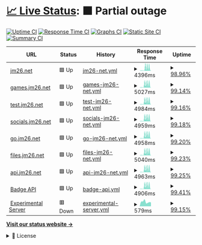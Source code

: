 # [📈 Live Status](https://status.web1337.net): <!--live status--> **🟧 Partial outage**

[![Uptime CI](https://github.com/JMcrafter26/status/workflows/Uptime%20CI/badge.svg)](https://github.com/JMcrafter26/status/actions?query=workflow%3A%22Uptime+CI%22)
[![Response Time CI](https://github.com/JMcrafter26/status/workflows/Response%20Time%20CI/badge.svg)](https://github.com/JMcrafter26/status/actions?query=workflow%3A%22Response+Time+CI%22)
[![Graphs CI](https://github.com/JMcrafter26/status/workflows/Graphs%20CI/badge.svg)](https://github.com/JMcrafter26/status/actions?query=workflow%3A%22Graphs+CI%22)
[![Static Site CI](https://github.com/JMcrafter26/status/workflows/Static%20Site%20CI/badge.svg)](https://github.com/JMcrafter26/status/actions?query=workflow%3A%22Static+Site+CI%22)
[![Summary CI](https://github.com/JMcrafter26/status/workflows/Summary%20CI/badge.svg)](https://github.com/JMcrafter26/status/actions?query=workflow%3A%22Summary+CI%22)

<!--start: status pages-->
<!-- This summary is generated by Upptime (https://github.com/upptime/upptime) -->
<!-- Do not edit this manually, your changes will be overwritten -->
<!-- prettier-ignore -->
| URL | Status | History | Response Time | Uptime |
| --- | ------ | ------- | ------------- | ------ |
| <img alt="" src="https://icons.duckduckgo.com/ip3/jm26.net.ico" height="13"> [jm26.net](https://jm26.net/status.txt) | 🟩 Up | [jm26-net.yml](https://github.com/JMcrafter26/status/commits/HEAD/history/jm26-net.yml) | <details><summary><img alt="Response time graph" src="./graphs/jm26-net/response-time-week.png" height="20"> 4396ms</summary><br><a href="https://JMcrafter26.github.io/status/history/jm26-net"><img alt="Response time 961" src="https://img.shields.io/endpoint?url=https%3A%2F%2Fraw.githubusercontent.com%2FJMcrafter26%2Fstatus%2FHEAD%2Fapi%2Fjm26-net%2Fresponse-time.json"></a><br><a href="https://JMcrafter26.github.io/status/history/jm26-net"><img alt="24-hour response time 5680" src="https://img.shields.io/endpoint?url=https%3A%2F%2Fraw.githubusercontent.com%2FJMcrafter26%2Fstatus%2FHEAD%2Fapi%2Fjm26-net%2Fresponse-time-day.json"></a><br><a href="https://JMcrafter26.github.io/status/history/jm26-net"><img alt="7-day response time 4396" src="https://img.shields.io/endpoint?url=https%3A%2F%2Fraw.githubusercontent.com%2FJMcrafter26%2Fstatus%2FHEAD%2Fapi%2Fjm26-net%2Fresponse-time-week.json"></a><br><a href="https://JMcrafter26.github.io/status/history/jm26-net"><img alt="30-day response time 1810" src="https://img.shields.io/endpoint?url=https%3A%2F%2Fraw.githubusercontent.com%2FJMcrafter26%2Fstatus%2FHEAD%2Fapi%2Fjm26-net%2Fresponse-time-month.json"></a><br><a href="https://JMcrafter26.github.io/status/history/jm26-net"><img alt="1-year response time 961" src="https://img.shields.io/endpoint?url=https%3A%2F%2Fraw.githubusercontent.com%2FJMcrafter26%2Fstatus%2FHEAD%2Fapi%2Fjm26-net%2Fresponse-time-year.json"></a></details> | <details><summary><a href="https://JMcrafter26.github.io/status/history/jm26-net">98.96%</a></summary><a href="https://JMcrafter26.github.io/status/history/jm26-net"><img alt="All-time uptime 99.92%" src="https://img.shields.io/endpoint?url=https%3A%2F%2Fraw.githubusercontent.com%2FJMcrafter26%2Fstatus%2FHEAD%2Fapi%2Fjm26-net%2Fuptime.json"></a><br><a href="https://JMcrafter26.github.io/status/history/jm26-net"><img alt="24-hour uptime 100.00%" src="https://img.shields.io/endpoint?url=https%3A%2F%2Fraw.githubusercontent.com%2FJMcrafter26%2Fstatus%2FHEAD%2Fapi%2Fjm26-net%2Fuptime-day.json"></a><br><a href="https://JMcrafter26.github.io/status/history/jm26-net"><img alt="7-day uptime 98.96%" src="https://img.shields.io/endpoint?url=https%3A%2F%2Fraw.githubusercontent.com%2FJMcrafter26%2Fstatus%2FHEAD%2Fapi%2Fjm26-net%2Fuptime-week.json"></a><br><a href="https://JMcrafter26.github.io/status/history/jm26-net"><img alt="30-day uptime 99.76%" src="https://img.shields.io/endpoint?url=https%3A%2F%2Fraw.githubusercontent.com%2FJMcrafter26%2Fstatus%2FHEAD%2Fapi%2Fjm26-net%2Fuptime-month.json"></a><br><a href="https://JMcrafter26.github.io/status/history/jm26-net"><img alt="1-year uptime 99.92%" src="https://img.shields.io/endpoint?url=https%3A%2F%2Fraw.githubusercontent.com%2FJMcrafter26%2Fstatus%2FHEAD%2Fapi%2Fjm26-net%2Fuptime-year.json"></a></details>
| <img alt="" src="https://icons.duckduckgo.com/ip3/games.jm26.net.ico" height="13"> [games.jm26.net](https://games.jm26.net/status.txt) | 🟩 Up | [games-jm26-net.yml](https://github.com/JMcrafter26/status/commits/HEAD/history/games-jm26-net.yml) | <details><summary><img alt="Response time graph" src="./graphs/games-jm26-net/response-time-week.png" height="20"> 5027ms</summary><br><a href="https://JMcrafter26.github.io/status/history/games-jm26-net"><img alt="Response time 830" src="https://img.shields.io/endpoint?url=https%3A%2F%2Fraw.githubusercontent.com%2FJMcrafter26%2Fstatus%2FHEAD%2Fapi%2Fgames-jm26-net%2Fresponse-time.json"></a><br><a href="https://JMcrafter26.github.io/status/history/games-jm26-net"><img alt="24-hour response time 5535" src="https://img.shields.io/endpoint?url=https%3A%2F%2Fraw.githubusercontent.com%2FJMcrafter26%2Fstatus%2FHEAD%2Fapi%2Fgames-jm26-net%2Fresponse-time-day.json"></a><br><a href="https://JMcrafter26.github.io/status/history/games-jm26-net"><img alt="7-day response time 5027" src="https://img.shields.io/endpoint?url=https%3A%2F%2Fraw.githubusercontent.com%2FJMcrafter26%2Fstatus%2FHEAD%2Fapi%2Fgames-jm26-net%2Fresponse-time-week.json"></a><br><a href="https://JMcrafter26.github.io/status/history/games-jm26-net"><img alt="30-day response time 2160" src="https://img.shields.io/endpoint?url=https%3A%2F%2Fraw.githubusercontent.com%2FJMcrafter26%2Fstatus%2FHEAD%2Fapi%2Fgames-jm26-net%2Fresponse-time-month.json"></a><br><a href="https://JMcrafter26.github.io/status/history/games-jm26-net"><img alt="1-year response time 830" src="https://img.shields.io/endpoint?url=https%3A%2F%2Fraw.githubusercontent.com%2FJMcrafter26%2Fstatus%2FHEAD%2Fapi%2Fgames-jm26-net%2Fresponse-time-year.json"></a></details> | <details><summary><a href="https://JMcrafter26.github.io/status/history/games-jm26-net">99.14%</a></summary><a href="https://JMcrafter26.github.io/status/history/games-jm26-net"><img alt="All-time uptime 99.93%" src="https://img.shields.io/endpoint?url=https%3A%2F%2Fraw.githubusercontent.com%2FJMcrafter26%2Fstatus%2FHEAD%2Fapi%2Fgames-jm26-net%2Fuptime.json"></a><br><a href="https://JMcrafter26.github.io/status/history/games-jm26-net"><img alt="24-hour uptime 100.00%" src="https://img.shields.io/endpoint?url=https%3A%2F%2Fraw.githubusercontent.com%2FJMcrafter26%2Fstatus%2FHEAD%2Fapi%2Fgames-jm26-net%2Fuptime-day.json"></a><br><a href="https://JMcrafter26.github.io/status/history/games-jm26-net"><img alt="7-day uptime 99.14%" src="https://img.shields.io/endpoint?url=https%3A%2F%2Fraw.githubusercontent.com%2FJMcrafter26%2Fstatus%2FHEAD%2Fapi%2Fgames-jm26-net%2Fuptime-week.json"></a><br><a href="https://JMcrafter26.github.io/status/history/games-jm26-net"><img alt="30-day uptime 99.80%" src="https://img.shields.io/endpoint?url=https%3A%2F%2Fraw.githubusercontent.com%2FJMcrafter26%2Fstatus%2FHEAD%2Fapi%2Fgames-jm26-net%2Fuptime-month.json"></a><br><a href="https://JMcrafter26.github.io/status/history/games-jm26-net"><img alt="1-year uptime 99.93%" src="https://img.shields.io/endpoint?url=https%3A%2F%2Fraw.githubusercontent.com%2FJMcrafter26%2Fstatus%2FHEAD%2Fapi%2Fgames-jm26-net%2Fuptime-year.json"></a></details>
| <img alt="" src="https://icons.duckduckgo.com/ip3/test.jm26.net.ico" height="13"> [test.jm26.net](https://test.jm26.net/status.txt) | 🟩 Up | [test-jm26-net.yml](https://github.com/JMcrafter26/status/commits/HEAD/history/test-jm26-net.yml) | <details><summary><img alt="Response time graph" src="./graphs/test-jm26-net/response-time-week.png" height="20"> 4984ms</summary><br><a href="https://JMcrafter26.github.io/status/history/test-jm26-net"><img alt="Response time 998" src="https://img.shields.io/endpoint?url=https%3A%2F%2Fraw.githubusercontent.com%2FJMcrafter26%2Fstatus%2FHEAD%2Fapi%2Ftest-jm26-net%2Fresponse-time.json"></a><br><a href="https://JMcrafter26.github.io/status/history/test-jm26-net"><img alt="24-hour response time 5767" src="https://img.shields.io/endpoint?url=https%3A%2F%2Fraw.githubusercontent.com%2FJMcrafter26%2Fstatus%2FHEAD%2Fapi%2Ftest-jm26-net%2Fresponse-time-day.json"></a><br><a href="https://JMcrafter26.github.io/status/history/test-jm26-net"><img alt="7-day response time 4984" src="https://img.shields.io/endpoint?url=https%3A%2F%2Fraw.githubusercontent.com%2FJMcrafter26%2Fstatus%2FHEAD%2Fapi%2Ftest-jm26-net%2Fresponse-time-week.json"></a><br><a href="https://JMcrafter26.github.io/status/history/test-jm26-net"><img alt="30-day response time 2143" src="https://img.shields.io/endpoint?url=https%3A%2F%2Fraw.githubusercontent.com%2FJMcrafter26%2Fstatus%2FHEAD%2Fapi%2Ftest-jm26-net%2Fresponse-time-month.json"></a><br><a href="https://JMcrafter26.github.io/status/history/test-jm26-net"><img alt="1-year response time 998" src="https://img.shields.io/endpoint?url=https%3A%2F%2Fraw.githubusercontent.com%2FJMcrafter26%2Fstatus%2FHEAD%2Fapi%2Ftest-jm26-net%2Fresponse-time-year.json"></a></details> | <details><summary><a href="https://JMcrafter26.github.io/status/history/test-jm26-net">99.16%</a></summary><a href="https://JMcrafter26.github.io/status/history/test-jm26-net"><img alt="All-time uptime 99.93%" src="https://img.shields.io/endpoint?url=https%3A%2F%2Fraw.githubusercontent.com%2FJMcrafter26%2Fstatus%2FHEAD%2Fapi%2Ftest-jm26-net%2Fuptime.json"></a><br><a href="https://JMcrafter26.github.io/status/history/test-jm26-net"><img alt="24-hour uptime 100.00%" src="https://img.shields.io/endpoint?url=https%3A%2F%2Fraw.githubusercontent.com%2FJMcrafter26%2Fstatus%2FHEAD%2Fapi%2Ftest-jm26-net%2Fuptime-day.json"></a><br><a href="https://JMcrafter26.github.io/status/history/test-jm26-net"><img alt="7-day uptime 99.16%" src="https://img.shields.io/endpoint?url=https%3A%2F%2Fraw.githubusercontent.com%2FJMcrafter26%2Fstatus%2FHEAD%2Fapi%2Ftest-jm26-net%2Fuptime-week.json"></a><br><a href="https://JMcrafter26.github.io/status/history/test-jm26-net"><img alt="30-day uptime 99.81%" src="https://img.shields.io/endpoint?url=https%3A%2F%2Fraw.githubusercontent.com%2FJMcrafter26%2Fstatus%2FHEAD%2Fapi%2Ftest-jm26-net%2Fuptime-month.json"></a><br><a href="https://JMcrafter26.github.io/status/history/test-jm26-net"><img alt="1-year uptime 99.93%" src="https://img.shields.io/endpoint?url=https%3A%2F%2Fraw.githubusercontent.com%2FJMcrafter26%2Fstatus%2FHEAD%2Fapi%2Ftest-jm26-net%2Fuptime-year.json"></a></details>
| <img alt="" src="https://icons.duckduckgo.com/ip3/socials.jm26.net.ico" height="13"> [socials.jm26.net](https://socials.jm26.net/status.txt) | 🟩 Up | [socials-jm26-net.yml](https://github.com/JMcrafter26/status/commits/HEAD/history/socials-jm26-net.yml) | <details><summary><img alt="Response time graph" src="./graphs/socials-jm26-net/response-time-week.png" height="20"> 4959ms</summary><br><a href="https://JMcrafter26.github.io/status/history/socials-jm26-net"><img alt="Response time 2608" src="https://img.shields.io/endpoint?url=https%3A%2F%2Fraw.githubusercontent.com%2FJMcrafter26%2Fstatus%2FHEAD%2Fapi%2Fsocials-jm26-net%2Fresponse-time.json"></a><br><a href="https://JMcrafter26.github.io/status/history/socials-jm26-net"><img alt="24-hour response time 5443" src="https://img.shields.io/endpoint?url=https%3A%2F%2Fraw.githubusercontent.com%2FJMcrafter26%2Fstatus%2FHEAD%2Fapi%2Fsocials-jm26-net%2Fresponse-time-day.json"></a><br><a href="https://JMcrafter26.github.io/status/history/socials-jm26-net"><img alt="7-day response time 4959" src="https://img.shields.io/endpoint?url=https%3A%2F%2Fraw.githubusercontent.com%2FJMcrafter26%2Fstatus%2FHEAD%2Fapi%2Fsocials-jm26-net%2Fresponse-time-week.json"></a><br><a href="https://JMcrafter26.github.io/status/history/socials-jm26-net"><img alt="30-day response time 2608" src="https://img.shields.io/endpoint?url=https%3A%2F%2Fraw.githubusercontent.com%2FJMcrafter26%2Fstatus%2FHEAD%2Fapi%2Fsocials-jm26-net%2Fresponse-time-month.json"></a><br><a href="https://JMcrafter26.github.io/status/history/socials-jm26-net"><img alt="1-year response time 2608" src="https://img.shields.io/endpoint?url=https%3A%2F%2Fraw.githubusercontent.com%2FJMcrafter26%2Fstatus%2FHEAD%2Fapi%2Fsocials-jm26-net%2Fresponse-time-year.json"></a></details> | <details><summary><a href="https://JMcrafter26.github.io/status/history/socials-jm26-net">99.18%</a></summary><a href="https://JMcrafter26.github.io/status/history/socials-jm26-net"><img alt="All-time uptime 99.76%" src="https://img.shields.io/endpoint?url=https%3A%2F%2Fraw.githubusercontent.com%2FJMcrafter26%2Fstatus%2FHEAD%2Fapi%2Fsocials-jm26-net%2Fuptime.json"></a><br><a href="https://JMcrafter26.github.io/status/history/socials-jm26-net"><img alt="24-hour uptime 100.00%" src="https://img.shields.io/endpoint?url=https%3A%2F%2Fraw.githubusercontent.com%2FJMcrafter26%2Fstatus%2FHEAD%2Fapi%2Fsocials-jm26-net%2Fuptime-day.json"></a><br><a href="https://JMcrafter26.github.io/status/history/socials-jm26-net"><img alt="7-day uptime 99.18%" src="https://img.shields.io/endpoint?url=https%3A%2F%2Fraw.githubusercontent.com%2FJMcrafter26%2Fstatus%2FHEAD%2Fapi%2Fsocials-jm26-net%2Fuptime-week.json"></a><br><a href="https://JMcrafter26.github.io/status/history/socials-jm26-net"><img alt="30-day uptime 99.76%" src="https://img.shields.io/endpoint?url=https%3A%2F%2Fraw.githubusercontent.com%2FJMcrafter26%2Fstatus%2FHEAD%2Fapi%2Fsocials-jm26-net%2Fuptime-month.json"></a><br><a href="https://JMcrafter26.github.io/status/history/socials-jm26-net"><img alt="1-year uptime 99.76%" src="https://img.shields.io/endpoint?url=https%3A%2F%2Fraw.githubusercontent.com%2FJMcrafter26%2Fstatus%2FHEAD%2Fapi%2Fsocials-jm26-net%2Fuptime-year.json"></a></details>
| <img alt="" src="https://icons.duckduckgo.com/ip3/go.jm26.net.ico" height="13"> [go.jm26.net](https://go.jm26.net/status.txt) | 🟩 Up | [go-jm26-net.yml](https://github.com/JMcrafter26/status/commits/HEAD/history/go-jm26-net.yml) | <details><summary><img alt="Response time graph" src="./graphs/go-jm26-net/response-time-week.png" height="20"> 4958ms</summary><br><a href="https://JMcrafter26.github.io/status/history/go-jm26-net"><img alt="Response time 979" src="https://img.shields.io/endpoint?url=https%3A%2F%2Fraw.githubusercontent.com%2FJMcrafter26%2Fstatus%2FHEAD%2Fapi%2Fgo-jm26-net%2Fresponse-time.json"></a><br><a href="https://JMcrafter26.github.io/status/history/go-jm26-net"><img alt="24-hour response time 5516" src="https://img.shields.io/endpoint?url=https%3A%2F%2Fraw.githubusercontent.com%2FJMcrafter26%2Fstatus%2FHEAD%2Fapi%2Fgo-jm26-net%2Fresponse-time-day.json"></a><br><a href="https://JMcrafter26.github.io/status/history/go-jm26-net"><img alt="7-day response time 4958" src="https://img.shields.io/endpoint?url=https%3A%2F%2Fraw.githubusercontent.com%2FJMcrafter26%2Fstatus%2FHEAD%2Fapi%2Fgo-jm26-net%2Fresponse-time-week.json"></a><br><a href="https://JMcrafter26.github.io/status/history/go-jm26-net"><img alt="30-day response time 2130" src="https://img.shields.io/endpoint?url=https%3A%2F%2Fraw.githubusercontent.com%2FJMcrafter26%2Fstatus%2FHEAD%2Fapi%2Fgo-jm26-net%2Fresponse-time-month.json"></a><br><a href="https://JMcrafter26.github.io/status/history/go-jm26-net"><img alt="1-year response time 979" src="https://img.shields.io/endpoint?url=https%3A%2F%2Fraw.githubusercontent.com%2FJMcrafter26%2Fstatus%2FHEAD%2Fapi%2Fgo-jm26-net%2Fresponse-time-year.json"></a></details> | <details><summary><a href="https://JMcrafter26.github.io/status/history/go-jm26-net">99.20%</a></summary><a href="https://JMcrafter26.github.io/status/history/go-jm26-net"><img alt="All-time uptime 99.93%" src="https://img.shields.io/endpoint?url=https%3A%2F%2Fraw.githubusercontent.com%2FJMcrafter26%2Fstatus%2FHEAD%2Fapi%2Fgo-jm26-net%2Fuptime.json"></a><br><a href="https://JMcrafter26.github.io/status/history/go-jm26-net"><img alt="24-hour uptime 100.00%" src="https://img.shields.io/endpoint?url=https%3A%2F%2Fraw.githubusercontent.com%2FJMcrafter26%2Fstatus%2FHEAD%2Fapi%2Fgo-jm26-net%2Fuptime-day.json"></a><br><a href="https://JMcrafter26.github.io/status/history/go-jm26-net"><img alt="7-day uptime 99.20%" src="https://img.shields.io/endpoint?url=https%3A%2F%2Fraw.githubusercontent.com%2FJMcrafter26%2Fstatus%2FHEAD%2Fapi%2Fgo-jm26-net%2Fuptime-week.json"></a><br><a href="https://JMcrafter26.github.io/status/history/go-jm26-net"><img alt="30-day uptime 99.82%" src="https://img.shields.io/endpoint?url=https%3A%2F%2Fraw.githubusercontent.com%2FJMcrafter26%2Fstatus%2FHEAD%2Fapi%2Fgo-jm26-net%2Fuptime-month.json"></a><br><a href="https://JMcrafter26.github.io/status/history/go-jm26-net"><img alt="1-year uptime 99.93%" src="https://img.shields.io/endpoint?url=https%3A%2F%2Fraw.githubusercontent.com%2FJMcrafter26%2Fstatus%2FHEAD%2Fapi%2Fgo-jm26-net%2Fuptime-year.json"></a></details>
| <img alt="" src="https://icons.duckduckgo.com/ip3/files.jm26.net.ico" height="13"> [files.jm26.net](https://files.jm26.net/status.txt) | 🟩 Up | [files-jm26-net.yml](https://github.com/JMcrafter26/status/commits/HEAD/history/files-jm26-net.yml) | <details><summary><img alt="Response time graph" src="./graphs/files-jm26-net/response-time-week.png" height="20"> 5040ms</summary><br><a href="https://JMcrafter26.github.io/status/history/files-jm26-net"><img alt="Response time 876" src="https://img.shields.io/endpoint?url=https%3A%2F%2Fraw.githubusercontent.com%2FJMcrafter26%2Fstatus%2FHEAD%2Fapi%2Ffiles-jm26-net%2Fresponse-time.json"></a><br><a href="https://JMcrafter26.github.io/status/history/files-jm26-net"><img alt="24-hour response time 5701" src="https://img.shields.io/endpoint?url=https%3A%2F%2Fraw.githubusercontent.com%2FJMcrafter26%2Fstatus%2FHEAD%2Fapi%2Ffiles-jm26-net%2Fresponse-time-day.json"></a><br><a href="https://JMcrafter26.github.io/status/history/files-jm26-net"><img alt="7-day response time 5040" src="https://img.shields.io/endpoint?url=https%3A%2F%2Fraw.githubusercontent.com%2FJMcrafter26%2Fstatus%2FHEAD%2Fapi%2Ffiles-jm26-net%2Fresponse-time-week.json"></a><br><a href="https://JMcrafter26.github.io/status/history/files-jm26-net"><img alt="30-day response time 2163" src="https://img.shields.io/endpoint?url=https%3A%2F%2Fraw.githubusercontent.com%2FJMcrafter26%2Fstatus%2FHEAD%2Fapi%2Ffiles-jm26-net%2Fresponse-time-month.json"></a><br><a href="https://JMcrafter26.github.io/status/history/files-jm26-net"><img alt="1-year response time 876" src="https://img.shields.io/endpoint?url=https%3A%2F%2Fraw.githubusercontent.com%2FJMcrafter26%2Fstatus%2FHEAD%2Fapi%2Ffiles-jm26-net%2Fresponse-time-year.json"></a></details> | <details><summary><a href="https://JMcrafter26.github.io/status/history/files-jm26-net">99.23%</a></summary><a href="https://JMcrafter26.github.io/status/history/files-jm26-net"><img alt="All-time uptime 99.94%" src="https://img.shields.io/endpoint?url=https%3A%2F%2Fraw.githubusercontent.com%2FJMcrafter26%2Fstatus%2FHEAD%2Fapi%2Ffiles-jm26-net%2Fuptime.json"></a><br><a href="https://JMcrafter26.github.io/status/history/files-jm26-net"><img alt="24-hour uptime 100.00%" src="https://img.shields.io/endpoint?url=https%3A%2F%2Fraw.githubusercontent.com%2FJMcrafter26%2Fstatus%2FHEAD%2Fapi%2Ffiles-jm26-net%2Fuptime-day.json"></a><br><a href="https://JMcrafter26.github.io/status/history/files-jm26-net"><img alt="7-day uptime 99.23%" src="https://img.shields.io/endpoint?url=https%3A%2F%2Fraw.githubusercontent.com%2FJMcrafter26%2Fstatus%2FHEAD%2Fapi%2Ffiles-jm26-net%2Fuptime-week.json"></a><br><a href="https://JMcrafter26.github.io/status/history/files-jm26-net"><img alt="30-day uptime 99.82%" src="https://img.shields.io/endpoint?url=https%3A%2F%2Fraw.githubusercontent.com%2FJMcrafter26%2Fstatus%2FHEAD%2Fapi%2Ffiles-jm26-net%2Fuptime-month.json"></a><br><a href="https://JMcrafter26.github.io/status/history/files-jm26-net"><img alt="1-year uptime 99.94%" src="https://img.shields.io/endpoint?url=https%3A%2F%2Fraw.githubusercontent.com%2FJMcrafter26%2Fstatus%2FHEAD%2Fapi%2Ffiles-jm26-net%2Fuptime-year.json"></a></details>
| <img alt="" src="https://icons.duckduckgo.com/ip3/api.jm26.net.ico" height="13"> [api.jm26.net](https://api.jm26.net/status.txt) | 🟩 Up | [api-jm26-net.yml](https://github.com/JMcrafter26/status/commits/HEAD/history/api-jm26-net.yml) | <details><summary><img alt="Response time graph" src="./graphs/api-jm26-net/response-time-week.png" height="20"> 4963ms</summary><br><a href="https://JMcrafter26.github.io/status/history/api-jm26-net"><img alt="Response time 899" src="https://img.shields.io/endpoint?url=https%3A%2F%2Fraw.githubusercontent.com%2FJMcrafter26%2Fstatus%2FHEAD%2Fapi%2Fapi-jm26-net%2Fresponse-time.json"></a><br><a href="https://JMcrafter26.github.io/status/history/api-jm26-net"><img alt="24-hour response time 5736" src="https://img.shields.io/endpoint?url=https%3A%2F%2Fraw.githubusercontent.com%2FJMcrafter26%2Fstatus%2FHEAD%2Fapi%2Fapi-jm26-net%2Fresponse-time-day.json"></a><br><a href="https://JMcrafter26.github.io/status/history/api-jm26-net"><img alt="7-day response time 4963" src="https://img.shields.io/endpoint?url=https%3A%2F%2Fraw.githubusercontent.com%2FJMcrafter26%2Fstatus%2FHEAD%2Fapi%2Fapi-jm26-net%2Fresponse-time-week.json"></a><br><a href="https://JMcrafter26.github.io/status/history/api-jm26-net"><img alt="30-day response time 2127" src="https://img.shields.io/endpoint?url=https%3A%2F%2Fraw.githubusercontent.com%2FJMcrafter26%2Fstatus%2FHEAD%2Fapi%2Fapi-jm26-net%2Fresponse-time-month.json"></a><br><a href="https://JMcrafter26.github.io/status/history/api-jm26-net"><img alt="1-year response time 899" src="https://img.shields.io/endpoint?url=https%3A%2F%2Fraw.githubusercontent.com%2FJMcrafter26%2Fstatus%2FHEAD%2Fapi%2Fapi-jm26-net%2Fresponse-time-year.json"></a></details> | <details><summary><a href="https://JMcrafter26.github.io/status/history/api-jm26-net">99.25%</a></summary><a href="https://JMcrafter26.github.io/status/history/api-jm26-net"><img alt="All-time uptime 99.94%" src="https://img.shields.io/endpoint?url=https%3A%2F%2Fraw.githubusercontent.com%2FJMcrafter26%2Fstatus%2FHEAD%2Fapi%2Fapi-jm26-net%2Fuptime.json"></a><br><a href="https://JMcrafter26.github.io/status/history/api-jm26-net"><img alt="24-hour uptime 100.00%" src="https://img.shields.io/endpoint?url=https%3A%2F%2Fraw.githubusercontent.com%2FJMcrafter26%2Fstatus%2FHEAD%2Fapi%2Fapi-jm26-net%2Fuptime-day.json"></a><br><a href="https://JMcrafter26.github.io/status/history/api-jm26-net"><img alt="7-day uptime 99.25%" src="https://img.shields.io/endpoint?url=https%3A%2F%2Fraw.githubusercontent.com%2FJMcrafter26%2Fstatus%2FHEAD%2Fapi%2Fapi-jm26-net%2Fuptime-week.json"></a><br><a href="https://JMcrafter26.github.io/status/history/api-jm26-net"><img alt="30-day uptime 99.83%" src="https://img.shields.io/endpoint?url=https%3A%2F%2Fraw.githubusercontent.com%2FJMcrafter26%2Fstatus%2FHEAD%2Fapi%2Fapi-jm26-net%2Fuptime-month.json"></a><br><a href="https://JMcrafter26.github.io/status/history/api-jm26-net"><img alt="1-year uptime 99.94%" src="https://img.shields.io/endpoint?url=https%3A%2F%2Fraw.githubusercontent.com%2FJMcrafter26%2Fstatus%2FHEAD%2Fapi%2Fapi-jm26-net%2Fuptime-year.json"></a></details>
| <img alt="" src="https://icons.duckduckgo.com/ip3/api.jm26.net.ico" height="13"> [Badge API](https://api.jm26.net/badge/status.txt) | 🟩 Up | [badge-api.yml](https://github.com/JMcrafter26/status/commits/HEAD/history/badge-api.yml) | <details><summary><img alt="Response time graph" src="./graphs/badge-api/response-time-week.png" height="20"> 4906ms</summary><br><a href="https://JMcrafter26.github.io/status/history/badge-api"><img alt="Response time 792" src="https://img.shields.io/endpoint?url=https%3A%2F%2Fraw.githubusercontent.com%2FJMcrafter26%2Fstatus%2FHEAD%2Fapi%2Fbadge-api%2Fresponse-time.json"></a><br><a href="https://JMcrafter26.github.io/status/history/badge-api"><img alt="24-hour response time 5392" src="https://img.shields.io/endpoint?url=https%3A%2F%2Fraw.githubusercontent.com%2FJMcrafter26%2Fstatus%2FHEAD%2Fapi%2Fbadge-api%2Fresponse-time-day.json"></a><br><a href="https://JMcrafter26.github.io/status/history/badge-api"><img alt="7-day response time 4906" src="https://img.shields.io/endpoint?url=https%3A%2F%2Fraw.githubusercontent.com%2FJMcrafter26%2Fstatus%2FHEAD%2Fapi%2Fbadge-api%2Fresponse-time-week.json"></a><br><a href="https://JMcrafter26.github.io/status/history/badge-api"><img alt="30-day response time 2071" src="https://img.shields.io/endpoint?url=https%3A%2F%2Fraw.githubusercontent.com%2FJMcrafter26%2Fstatus%2FHEAD%2Fapi%2Fbadge-api%2Fresponse-time-month.json"></a><br><a href="https://JMcrafter26.github.io/status/history/badge-api"><img alt="1-year response time 792" src="https://img.shields.io/endpoint?url=https%3A%2F%2Fraw.githubusercontent.com%2FJMcrafter26%2Fstatus%2FHEAD%2Fapi%2Fbadge-api%2Fresponse-time-year.json"></a></details> | <details><summary><a href="https://JMcrafter26.github.io/status/history/badge-api">99.41%</a></summary><a href="https://JMcrafter26.github.io/status/history/badge-api"><img alt="All-time uptime 99.94%" src="https://img.shields.io/endpoint?url=https%3A%2F%2Fraw.githubusercontent.com%2FJMcrafter26%2Fstatus%2FHEAD%2Fapi%2Fbadge-api%2Fuptime.json"></a><br><a href="https://JMcrafter26.github.io/status/history/badge-api"><img alt="24-hour uptime 100.00%" src="https://img.shields.io/endpoint?url=https%3A%2F%2Fraw.githubusercontent.com%2FJMcrafter26%2Fstatus%2FHEAD%2Fapi%2Fbadge-api%2Fuptime-day.json"></a><br><a href="https://JMcrafter26.github.io/status/history/badge-api"><img alt="7-day uptime 99.41%" src="https://img.shields.io/endpoint?url=https%3A%2F%2Fraw.githubusercontent.com%2FJMcrafter26%2Fstatus%2FHEAD%2Fapi%2Fbadge-api%2Fuptime-week.json"></a><br><a href="https://JMcrafter26.github.io/status/history/badge-api"><img alt="30-day uptime 99.86%" src="https://img.shields.io/endpoint?url=https%3A%2F%2Fraw.githubusercontent.com%2FJMcrafter26%2Fstatus%2FHEAD%2Fapi%2Fbadge-api%2Fuptime-month.json"></a><br><a href="https://JMcrafter26.github.io/status/history/badge-api"><img alt="1-year uptime 99.94%" src="https://img.shields.io/endpoint?url=https%3A%2F%2Fraw.githubusercontent.com%2FJMcrafter26%2Fstatus%2FHEAD%2Fapi%2Fbadge-api%2Fuptime-year.json"></a></details>
| <img alt="" src="https://icons.duckduckgo.com/ip3/server.jm26.net.ico" height="13"> [Experimental Server](https://server.jm26.net/status.txt) | 🟥 Down | [experimental-server.yml](https://github.com/JMcrafter26/status/commits/HEAD/history/experimental-server.yml) | <details><summary><img alt="Response time graph" src="./graphs/experimental-server/response-time-week.png" height="20"> 579ms</summary><br><a href="https://JMcrafter26.github.io/status/history/experimental-server"><img alt="Response time 601" src="https://img.shields.io/endpoint?url=https%3A%2F%2Fraw.githubusercontent.com%2FJMcrafter26%2Fstatus%2FHEAD%2Fapi%2Fexperimental-server%2Fresponse-time.json"></a><br><a href="https://JMcrafter26.github.io/status/history/experimental-server"><img alt="24-hour response time 512" src="https://img.shields.io/endpoint?url=https%3A%2F%2Fraw.githubusercontent.com%2FJMcrafter26%2Fstatus%2FHEAD%2Fapi%2Fexperimental-server%2Fresponse-time-day.json"></a><br><a href="https://JMcrafter26.github.io/status/history/experimental-server"><img alt="7-day response time 579" src="https://img.shields.io/endpoint?url=https%3A%2F%2Fraw.githubusercontent.com%2FJMcrafter26%2Fstatus%2FHEAD%2Fapi%2Fexperimental-server%2Fresponse-time-week.json"></a><br><a href="https://JMcrafter26.github.io/status/history/experimental-server"><img alt="30-day response time 610" src="https://img.shields.io/endpoint?url=https%3A%2F%2Fraw.githubusercontent.com%2FJMcrafter26%2Fstatus%2FHEAD%2Fapi%2Fexperimental-server%2Fresponse-time-month.json"></a><br><a href="https://JMcrafter26.github.io/status/history/experimental-server"><img alt="1-year response time 601" src="https://img.shields.io/endpoint?url=https%3A%2F%2Fraw.githubusercontent.com%2FJMcrafter26%2Fstatus%2FHEAD%2Fapi%2Fexperimental-server%2Fresponse-time-year.json"></a></details> | <details><summary><a href="https://JMcrafter26.github.io/status/history/experimental-server">99.15%</a></summary><a href="https://JMcrafter26.github.io/status/history/experimental-server"><img alt="All-time uptime 99.47%" src="https://img.shields.io/endpoint?url=https%3A%2F%2Fraw.githubusercontent.com%2FJMcrafter26%2Fstatus%2FHEAD%2Fapi%2Fexperimental-server%2Fuptime.json"></a><br><a href="https://JMcrafter26.github.io/status/history/experimental-server"><img alt="24-hour uptime 99.99%" src="https://img.shields.io/endpoint?url=https%3A%2F%2Fraw.githubusercontent.com%2FJMcrafter26%2Fstatus%2FHEAD%2Fapi%2Fexperimental-server%2Fuptime-day.json"></a><br><a href="https://JMcrafter26.github.io/status/history/experimental-server"><img alt="7-day uptime 99.15%" src="https://img.shields.io/endpoint?url=https%3A%2F%2Fraw.githubusercontent.com%2FJMcrafter26%2Fstatus%2FHEAD%2Fapi%2Fexperimental-server%2Fuptime-week.json"></a><br><a href="https://JMcrafter26.github.io/status/history/experimental-server"><img alt="30-day uptime 99.67%" src="https://img.shields.io/endpoint?url=https%3A%2F%2Fraw.githubusercontent.com%2FJMcrafter26%2Fstatus%2FHEAD%2Fapi%2Fexperimental-server%2Fuptime-month.json"></a><br><a href="https://JMcrafter26.github.io/status/history/experimental-server"><img alt="1-year uptime 99.47%" src="https://img.shields.io/endpoint?url=https%3A%2F%2Fraw.githubusercontent.com%2FJMcrafter26%2Fstatus%2FHEAD%2Fapi%2Fexperimental-server%2Fuptime-year.json"></a></details>

<!--end: status pages-->

[**Visit our status website →**](https://status.web1337.net)

<details><summary>
 📄 License
</summary>

- Powered by: [Upptime](https://github.com/upptime/upptime)
- Code: [MIT](./LICENSE) © [John](https://jm26.net)
- Data in the `./history` directory: [Open Database License](https://opendatacommons.org/licenses/odbl/1-0/)
</details>
